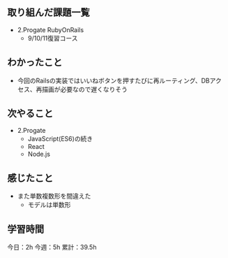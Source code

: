 ## 取り組んだ課題一覧
- 2.Progate RubyOnRails
  - 9/10/11復習コース
## わかったこと
- 今回のRailsの実装ではいいねボタンを押すたびに再ルーティング、DBアクセス、再描画が必要なので遅くなりそう
## 次やること
- 2.Progate
  - JavaScript(ES6)の続き
  - React
  - Node.js

## 感じたこと
- また単数複数形を間違えた
  - モデルは単数形
## 学習時間
今日：2h
今週：5h
累計：39.5h
